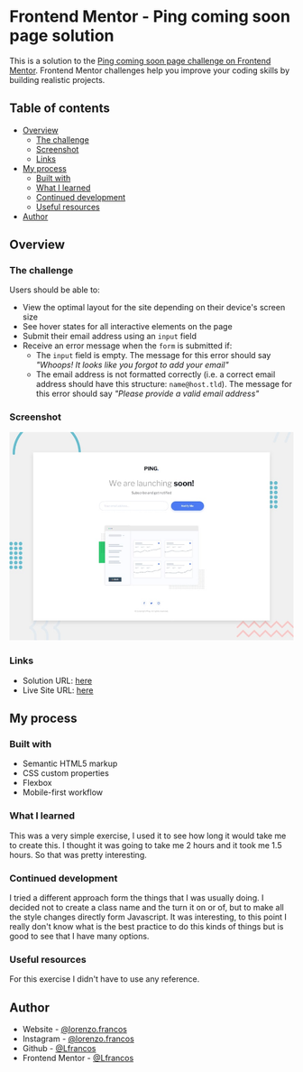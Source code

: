 # Frontend Mentor - Ping coming soon page solution

This is a solution to the [Ping coming soon page challenge on Frontend Mentor](https://www.frontendmentor.io/challenges/ping-single-column-coming-soon-page-5cadd051fec04111f7b848da). Frontend Mentor challenges help you improve your coding skills by building realistic projects.

## Table of contents

- [Overview](#overview)
  - [The challenge](#the-challenge)
  - [Screenshot](#screenshot)
  - [Links](#links)
- [My process](#my-process)
  - [Built with](#built-with)
  - [What I learned](#what-i-learned)
  - [Continued development](#continued-development)
  - [Useful resources](#useful-resources)
- [Author](#author)

## Overview

### The challenge

Users should be able to:

- View the optimal layout for the site depending on their device's screen size
- See hover states for all interactive elements on the page
- Submit their email address using an `input` field
- Receive an error message when the `form` is submitted if:
	- The `input` field is empty. The message for this error should say *"Whoops! It looks like you forgot to add your email"*
	- The email address is not formatted correctly (i.e. a correct email address should have this structure: `name@host.tld`). The message for this error should say *"Please provide a valid email address"*

### Screenshot

![](./design/desktop-preview.jpg)


### Links

- Solution URL: [here](https://github.com/Lfrancos/ping-coming-soon-page-master)
- Live Site URL: [here](https://lfrancos.github.io/ping-coming-soon-page-master/)

## My process

### Built with

- Semantic HTML5 markup
- CSS custom properties
- Flexbox
- Mobile-first workflow

### What I learned

This was a very simple exercise, I used it to see how long it would take me to create this. I thought it was going to take me 2 hours and it took me 1.5 hours. So that was pretty interesting.

### Continued development

I tried a different approach form the things that I was usually doing. I decided not to create a class name and the turn it on or of, but to make all the style changes directly form Javascript. It was interesting, to this point I really don't know what is the best practice to do this kinds of things but is good to see that I have many options.

### Useful resources

For this exercise I didn't have to use any reference.

## Author

- Website - [@lorenzo.francos](https://www.lorenzofrancos.com)
- Instagram - [@lorenzo.francos](https://www.instagram.com/lorenzo.francos/?hl=en)
- Github - [@Lfrancos](https://github.com/Lfrancos)
- Frontend Mentor - [@Lfrancos](https://www.frontendmentor.io/profile/Lfrancos)